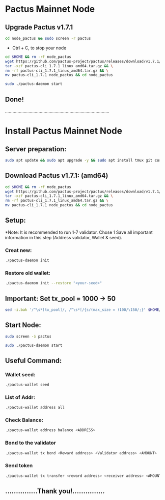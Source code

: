 # Pactus Mainnet Node
## Upgrade Pactus v1.7.1
```Bash
cd node_pactus && sudo screen -r pactus
```
- Ctrl + C, to stop your node
```Bash
cd $HOME && rm -rf node_pactus 
wget https://github.com/pactus-project/pactus/releases/download/v1.7.1/pactus-cli_1.7.1_linux_amd64.tar.gz && \
tar -xzf pactus-cli_1.7.1_linux_amd64.tar.gz && \
rm -rf pactus-cli_1.7.1_linux_amd64.tar.gz && \
mv pactus-cli_1.7.1 node_pactus && cd node_pactus
```
```Bash
sudo ./pactus-daemon start
```
## Done!
....................................................................................
# Install Pactus Mainnet Node
## Server preparation:
```Bash
sudo apt update && sudo apt upgrade -y && sudo apt install tmux git curl -y && sudo apt install make clang pkg-config libssl-dev build-essential -y
```
## Download Pactus v1.7.1: (amd64)
```Bash
cd $HOME && rm -rf node_pactus 
wget https://github.com/pactus-project/pactus/releases/download/v1.7.1/pactus-cli_1.7.1_linux_amd64.tar.gz && \
tar -xzf pactus-cli_1.7.1_linux_amd64.tar.gz && \
rm -rf pactus-cli_1.7.1_linux_amd64.tar.gz && \
mv pactus-cli_1.7.1 node_pactus && cd node_pactus
```
## Setup: 
*Note: It is recommended to run 1-7 validator. Chose 1
Save all important information in this step (Address validator, Wallet & seed).
### Creat new:
```Bash
./pactus-daemon init
```
### Restore old wallet:
```Bash
./pactus-daemon init --restore "<your-seed>"
```
## Important: Set tx_pool = 1000 -> 50
```Bash
sed -i.bak '/^\s*[tx_pool]/, /^\s*[/{s/(max_size = )100/\150/;}' $HOME/pactus/config.toml
```
## Start Node:
```Bash
sudo screen -S pactus
```
```Bash
sudo ./pactus-daemon start
```
## Useful Command:
### Wallet seed:
```Bash
./pactus-wallet seed
```
### List of Addr:
```Bash
./pactus-wallet address all
```
### Check Balance:
```Bash
./pactus-wallet address balance <ADDRESS>
```
### Bond to the validator
```Bash
./pactus-wallet tx bond <Reward address> <Validator address> <AMOUNT>
```
### Send token
```Bash
./pactus-wallet tx transfer <reward address> <receiver address> <AMOUNT>
```

## ...............Thank you!...............








